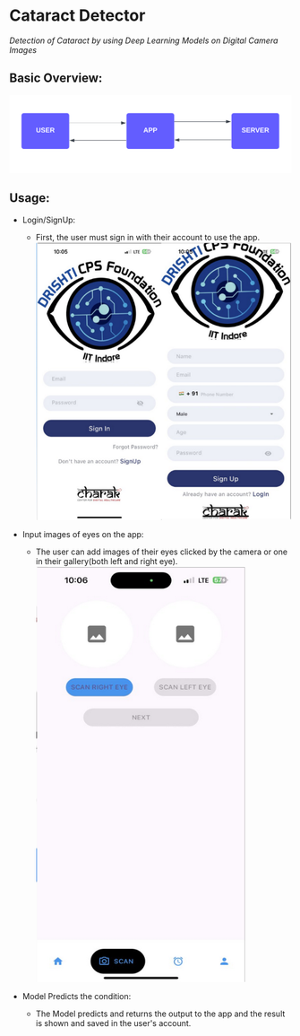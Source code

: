 # Cataract Detector
*Detection of Cataract by using Deep Learning Models on Digital Camera Images*

## Basic Overview:
![flowchart](https://github.com/Tanishq-Godha/Cataract_Detection/blob/master/Docs/images/Copy%20of%20SIDDHI_flowchart.png?raw=true)
## Usage:
- Login/SignUp:
	+ First, the user must sign in with their account to use the app.
![login+signup](https://github.com/Tanishq-Godha/Cataract_Detection/blob/master/Docs/images/login_signup.png?raw=true)

- Input images of eyes on the app:
	+ The user can add images of their eyes clicked by the camera or one in their gallery(both left and right eye).
![eye_scan](https://github.com/Tanishq-Godha/Cataract_Detection/blob/master/Docs/images/eye_scan.png?raw=true)
- Model Predicts the condition: 
	+ The Model predicts and returns the output to the app and the result is shown and saved in the user's account.
